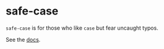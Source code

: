 safe-case
=========

`safe-case` is for those who like `case` but fear uncaught typos.

See the [docs](https://docs.racket-lang.org/safe-case/index.html).

